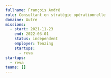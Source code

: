 ```yaml
---
fullname: François André
role: Consultant en stratégie opérationnelle
domaine: Autre
missions:
  - start: 2021-11-23
    end: 2022-03-01
    status: independent
    employer: Tenzing
    startups:
      - reva
startups:
  - reva
teams: []
---
```

